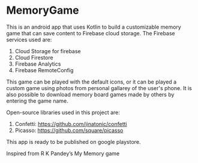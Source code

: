 # MemoryGame
This is an android app that uses Kotlin to build a customizable memory game that can save content to Firebase cloud storage.  The Firebase services used are: 
1.	Cloud Storage for firebase
2.	Cloud Firestore
3.	Firebase Analytics
4.	Firebase RemoteConfig 

This game can be played with the default icons, or it can be played a custom game using photos from personal gallarey of the user's phone. It is also possible to download memory board games made by others by entering the game name. 

Open-source libraries used in this project are:

1.	Confetti: https://github.com/jinatonic/confetti 
2.	Picasso: https://github.com/square/picasso 

This app is ready to be published on google playstore.

Inspired from R K Pandey’s My Memory game 



